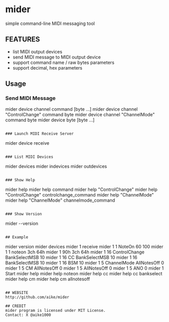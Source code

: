 # mider
simple command-line MIDI messaging tool

## FEATURES
- list MIDI output devices
- send MIDI message to MIDI output device
- support command name / raw bytes parameters
- support decimal, hex parameters

## Usage

### Send MIDI Message
 mider device channel command [byte ...]
 mider device channel "ControlChange" command byte
 mider device channel "ChannelMode" command byte
 mider device byte [byte ...]
```

### Launch MIDI Receive Server
```
 mider device receive
```

### List MIDI Devices
```
mider devices
 mider indevices
 mider outdevices
```

### Show Help
```
 mider help
 mider help command
 mider help "ControlChange"
 mider help "ControlChange" controlchange_command
 mider help "ChannelMode"
 mider help "ChannelMode" channelmode_command
```

### Show Version
```
 mider --version
```

## Example
```
 mider version
 mider devices
 mider 1 receive
 mider 1 1 NoteOn 60 100
 mider 1 1 noteon 3ch 64h
 mider 1 90h 3ch 64h
 mider 1 16 ControlChange BankSelectMSB 10
 mider 1 16 CC BankSelectMSB 10
 mider 1 16 BankSelectMSB 10
 mider 1 16 BSM 10
 mider 1 5 ChannelMode AllNotesOff 0
 mider 1 5 CM AllNotesOff 0
 mider 1 5 AllNotesOff 0
 mider 1 5 ANO 0
 mider 1 Start
 mider help
 mider help noteon
 mider help cc
 mider help cc bankselect
 mider help cm
 mider help cm allnotesoff
```

## WEBSITE
http://github.com/aike/mider

## CREDIT
mider program is licensed under MIT License.  
Contact: X @aike1000
